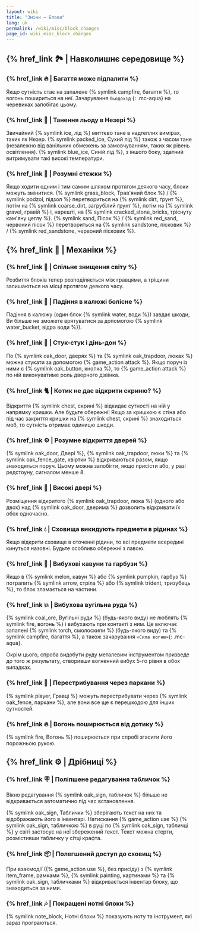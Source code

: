 ```yaml
---
layout: wiki
title: "Зміни — Блоки"
lang: uk
permalink: /wiki/misc/block_changes
page_id: wiki_misc_block_changes
---
```


## {% href_link 🏞️ | Навколишнє середовище %}

### {% href_link 🔥 | Багаття може підпалити %}
Якщо сутність стає на запалене {% symlink campfire, багаття %}, то вогонь пошириться на неї. Зачарування `Льодохід` {: .mc-aqua} на черевиках запобігає цьому.

### {% href_link 🧊 | Танення льоду в Незері %}
Звичайний {% symlink ice, лід %} миттєво тане в надтеплих вимірах, таких як Незер. {% symlink packed_ice, Сухий лід %} також з часом тане (незалежно від ванільних обмежень за замовчуванням, таких як рівень освітлення). {% symlink blue_ice, Синій лід %}, з іншого боку, здатний витримувати такі високі температури.

### {% href_link 🐾 | Розумні стежки %}
Якщо ходити одним і тим самим шляхом протягом деякого часу, блоки можуть змінитися. {% symlink grass_block, Трав'яний блок %} / {% symlink podzol, підзол %} перетвориться на {% symlink dirt, ґрунт %}, потім на {% symlink coarse_dirt, загрубілий ґрунт %}, потім на {% symlink gravel, гравій %} і, нарешті, на {% symlink cracked_stone_bricks, тріснуту кам'яну цеглу %}. {% symlink sand, Пісок %} / {% symlink red_sand, червоний пісок %} перетвориться на {% symlink sandstone, пісковик %} / {% symlink red_sandstone, червоний пісковик %}.



## {% href_link 🔧 | Механіки %}

### {% href_link 🔄 | Спільне знищення світу %}
Розбиття блоків тепер розподіляється між гравцями, а тріщини залишаються на місці протягом деякого часу.

### {% href_link 🌊 | Падіння в калюжі болісне %}
Падіння в калюжу (один блок {% symlink water, води %}) завдає шкоди, Ви більше не зможете врятуватися за допомогою {% symlink water_bucket, відра води %}).

### {% href_link 🔔 | Стук-стук і дінь-дон %}
По {% symlink oak_door, дверях %} та {% symlink oak_trapdoor, люках %} можна стукати за допомогою {% game_action attack %}. Якщо поруч із ними є {% symlink oak_button, кнопка %}, то {% game_action attack %} по ній виконуватиме роль дверного дзвінка.

### {% href_link 🐈 | Котик не дає відкрити скриню? %}
Відкриття {% symlink chest, скрині %} відкидає сутності на ній у напрямку кришки. Але будьте обережні! Якщо за кришкою є стіна або під час закриття кришки на {% symlink chest, скрині %} знаходиться моб, то сутність отримає одиницю шкоди.

### {% href_link ⚙️ | Розумне відкриття дверей %}
{% symlink oak_door, Двері %}, {% symlink oak_trapdoor, люки %} та {% symlink oak_fence_gate, хвіртки %} відкриваються разом, якщо знаходяться поруч. Цьому можна запобігти, якщо присісти або, у разі редстоуну, сигналом менше 8.

### {% href_link 🚪 | Високі двері %}
Розміщення відкритого {% symlink oak_trapdoor, люка %} (одного або двох) над {% symlink oak_door, дверима %} дозволить відкривати їх обох одночасно.

### {% href_link 💧 | Сховища викидують предмети в рідинах %}
Якщо відкрити сховище в оточенні рідини, то всі предмети всередині кинуться назовні. Будьте особливо обережні з лавою.

### {% href_link 🍈 | Вибухові кавуни та гарбузи %}
Якщо в {% symlink melon, кавун %} або {% symlink pumpkin, гарбуз %} потрапить {% symlink arrow, стріла %} або {% symlink trident, тризубець %}, то блок зламається на частини.

### {% href_link 💥 | Вибухова вугільна руда %}
{% symlink coal_ore, Вугільні руди %} (будь-якого виду) не люблять {% symlink fire, вогонь %} і вибухають при контакті з ним. Це включає запалені {% symlink torch, смолоскипи %} (будь-якого виду) та {% symlink campfire, багаття %}, а також зачарування `«Сила вогню»`{: .mc-aqua}.

Окрім цього, спроба видобути руду металевим інструментом призведе до того ж результату, створивши вогненний вибух 5-го рівня в обох випадках.

### {% href_link 🚧 | Перестрибування через паркани %}
{% symlink player, Гравці %} можуть перестрибувати через {% symlink oak_fence, паркани %}, але вони все ще є перешкодою для інших сутностей.

### {% href_link 🔥 | Вогонь поширюється від дотику %}
{% symlink fire, Вогонь %} поширюється при спробі згасити його порожньою рукою.



## {% href_link ⚙️ | Дрібниці %}

### {% href_link 🪧 | Поліпшене редагування табличок %}
Вікно редагування {% symlink oak_sign, табличок %} більше не відкривається автоматично під час встановлення.

{% symlink oak_sign, Таблички %} зберігають текст на них та відображають його в інвентарі. Натискання {% game_action use %} {% symlink oak_sign, табличкою %} в руці по {% symlink oak_sign, табличці %} у світі застосує на неї збережений текст. Текст можна стерти, розмістивши табличку у сітці крафта.

### {% href_link 📦 | Полегшений доступ до сховищ %}
При взаємодії ({% game_action use %}, без присіду) з {% symlink item_frame, рамками %}, {% symlink painting, картинами %} та {% symlink oak_sign, табличками %} відкривається інвентар блоку, що знаходиться за ними.

### {% href_link 🎶 | Покращені нотні блоки %}
{% symlink note_block, Нотні блоки %} показують ноту та інструмент, які зараз програються.
